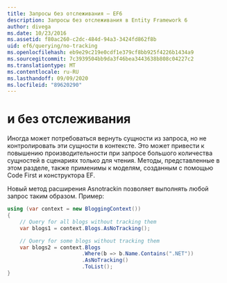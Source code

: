 ```yaml
---
title: Запросы без отслеживания — EF6
description: Запросы без отслеживания в Entity Framework 6
author: divega
ms.date: 10/23/2016
ms.assetid: f80ac260-c2dc-484d-94a3-3424fd862f8b
uid: ef6/querying/no-tracking
ms.openlocfilehash: eb9e29c219e0cdf1e379cf8bb925f4226b1434a9
ms.sourcegitcommit: 7c3939504bb9da3f46bea3443638b808c04227c2
ms.translationtype: MT
ms.contentlocale: ru-RU
ms.lasthandoff: 09/09/2020
ms.locfileid: "89620290"
---
```

# <a name="no-tracking-queries"></a>и без отслеживания
Иногда может потребоваться вернуть сущности из запроса, но не контролировать эти сущности в контексте. Это может привести к повышению производительности при запросе большого количества сущностей в сценариях только для чтения. Методы, представленные в этом разделе, также применимы к моделям, созданным с помощью Code First и конструктора EF.  

Новый метод расширения Asnotrackin позволяет выполнять любой запрос таким образом. Пример:  

``` csharp
using (var context = new BloggingContext())
{
    // Query for all blogs without tracking them
    var blogs1 = context.Blogs.AsNoTracking();

    // Query for some blogs without tracking them
    var blogs2 = context.Blogs
                        .Where(b => b.Name.Contains(".NET"))
                        .AsNoTracking()
                        .ToList();
}
```  
